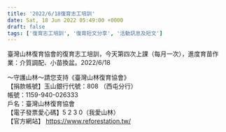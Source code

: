 ```yaml
---
title: '2022/6/18復育志工培訓'
date: Sat, 18 Jun 2022 05:49:00 +0000
draft: false
tags: ['復育志工培訓', '復育短文分享', '活動訊息及短文']
---
```


  
臺灣山林復育協會的復育志工培訓，今天第四次上課（每月一次），進度育苗作業：介質調配、小苗換盆。2022/6/18

～守護山林～請您支持《臺灣山林復育協會》  
【捐款帳號】玉山銀行代號：808 （西屯分行）  
帳號：1159-940-026333  
戶名：臺灣山林復育協會  
【電子發票愛心碼】5 2 3 0（我愛山林）  
【官方網站】 https://www.reforestation.tw/